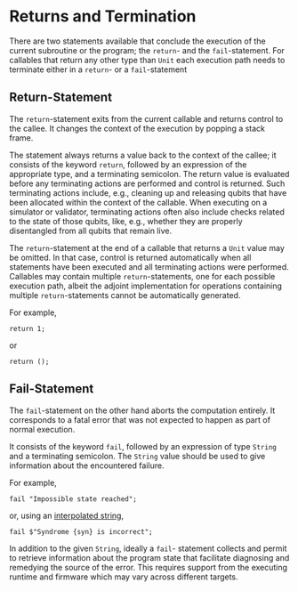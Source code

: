 # Returns and Termination

There are two statements available that conclude the execution of the current subroutine or the program; the `return`- and the `fail`-statement.
For callables that return any other type than `Unit` each execution path needs to terminate either in a `return`- or a `fail`-statement

## Return-Statement

The `return`-statement exits from the current callable and returns control to the callee. It changes the context of the execution by popping a stack frame. 

The statement always returns a value back to the context of the callee; it consists of the keyword `return`, followed by an expression of the appropriate type, and a terminating semicolon. The return value is evaluated before any terminating actions are performed and control is returned. Such terminating actions include, e.g., cleaning up and releasing qubits that have been allocated within the context of the callable. When executing on a simulator or validator, terminating actions often also include checks related to the state of those qubits, like, e.g., whether they are properly disentangled from all qubits that remain live. 

The `return`-statement at the end of a callable that returns a `Unit` value may be omitted. In that case, control is returned automatically when all statements have been executed and all terminating actions were performed. Callables may contain multiple `return`-statements, one for each possible execution path, albeit the adjoint implementation for operations containing multiple `return`-statements cannot be automatically generated. 

For example,
```qsharp
return 1;
```
or 
```qsharp
return ();
```

## Fail-Statement

The `fail`-statement on the other hand aborts the computation entirely. It corresponds to a fatal error that was not expected to happen as part of normal execution. 

It consists of the keyword `fail`, followed by an expression of type `String` and a terminating semicolon.
The `String` value should be used to give information about the encountered failure.

For example,
```qsharp
fail "Impossible state reached";
```
or, using an [interpolated string](xref:microsoft.quantum.qsharp.valueliterals#string-literals),
```qsharp
fail $"Syndrome {syn} is incorrect";
```

In addition to the given `String`, ideally a `fail`- statement collects and permit to retrieve information about the program state that facilitate diagnosing and remedying the source of the error. This requires support from the executing runtime and firmware which may vary across different targets. 


